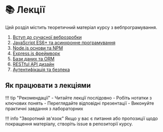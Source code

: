# 📚 Лекції

Цей розділ містить теоретичний матеріал курсу з вебпрограмування.

1. [Вступ до сучасної веброзробки](lecture-01.md)
2. [JavaScript ES6+ та асинхронне програмування](lecture-02.md)
3. [Node.js основи та NPM](lecture-03.md)
4. [Express.js фреймворк](lecture-04.md)
5. [Бази даних та ORM](lecture-05.md)
6. [RESTful API дизайн](lecture-06.md)
7. [Аутентифікація та безпека](lecture-07.md)


## Як працювати з лекціями

!!! tip "Рекомендації"
    - Читайте лекції послідовно
    - Робіть нотатки з ключових понять
    - Переглядайте відповідні презентації
    - Виконуйте практичні завдання з лабораторних

!!! info "Зворотний зв'язок"
    Якщо у вас є питання або пропозиції щодо покращення матеріалу, створіть issue в репозиторії курсу.

